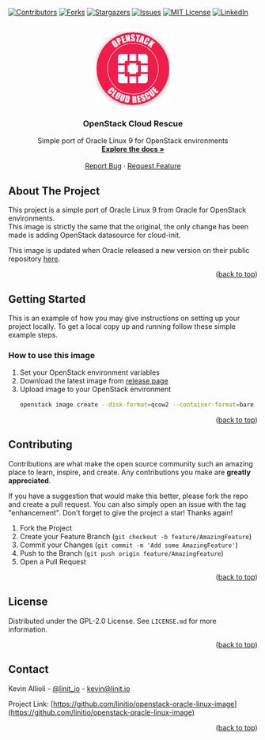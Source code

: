 <div id="top"></div>

<!-- PROJECT SHIELDS -->
[![Contributors][contributors-shield]][contributors-url]
[![Forks][forks-shield]][forks-url]
[![Stargazers][stars-shield]][stars-url]
[![Issues][issues-shield]][issues-url]
[![MIT License][license-shield]][license-url]
[![LinkedIn][linkedin-shield]][linkedin-url]


<!-- PROJECT LOGO -->
<br />
<div align="center">
  <a href="https://github.com/linitio/openstack-cloud-rescue-image">
    <img src="images/logo.png" alt="Logo" width="150" height="150">
  </a>

<h3 align="center">OpenStack Cloud Rescue</h3>

  <p align="center">
    Simple port of Oracle Linux 9 for OpenStack environments
    <br />
    <a href="https://github.com/linitio/openstack-cloud-rescue-image"><strong>Explore the docs »</strong></a>
    <br />
    <br />
    <a href="https://github.com/linitio/openstack-cloud-rescue-image/issues">Report Bug</a>
    ·
    <a href="https://github.com/linitio/openstack-cloud-rescue-image/issues">Request Feature</a>
  </p>
</div>

<!-- ABOUT THE PROJECT -->
## About The Project

This project is a simple port of Oracle Linux 9 from Oracle for OpenStack environments.  
This image is strictly the same that the original, the only change has been made is adding OpenStack datasource for cloud-init.  

This image is updated when Oracle released a new version on their public repository [here](https://yum.oracle.com/oracle-linux-templates.html "Oracle Images Repository").


<p align="right">(<a href="#top">back to top</a>)</p>

<!-- GETTING STARTED -->
## Getting Started

This is an example of how you may give instructions on setting up your project locally.
To get a local copy up and running follow these simple example steps.

### How to use this image

1. Set your OpenStack environment variables
2. Download the latest image from [release page](https://github.com/linitio/openstack-oracle-linux-image/releases "Release page")
3. Upload image to your OpenStack environment
   ```sh
   openstack image create --disk-format=qcow2 --container-format=bare --min-disk 40 --file OL9U0_x86_64-kvm-b142.qcow2  'Oracle Linux 9'
   ```

<p align="right">(<a href="#top">back to top</a>)</p>

<!-- CONTRIBUTING -->
## Contributing

Contributions are what make the open source community such an amazing place to learn, inspire, and create. Any contributions you make are **greatly appreciated**.

If you have a suggestion that would make this better, please fork the repo and create a pull request. You can also simply open an issue with the tag "enhancement".
Don't forget to give the project a star! Thanks again!

1. Fork the Project
2. Create your Feature Branch (`git checkout -b feature/AmazingFeature`)
3. Commit your Changes (`git commit -m 'Add some AmazingFeature'`)
4. Push to the Branch (`git push origin feature/AmazingFeature`)
5. Open a Pull Request

<p align="right">(<a href="#top">back to top</a>)</p>



<!-- LICENSE -->
## License

Distributed under the GPL-2.0 License. See `LICENSE.md` for more information.

<p align="right">(<a href="#top">back to top</a>)</p>



<!-- CONTACT -->
## Contact

Kevin Allioli - [@linit_io](https://twitter.com/linit_io) - kevin@linit.io

Project Link: [https://github.com/linitio/openstack-oracle-linux-image](https://github.com/linitio/openstack-oracle-linux-image)

<p align="right">(<a href="#top">back to top</a>)</p>


<!-- MARKDOWN LINKS & IMAGES -->
<!-- https://www.markdownguide.org/basic-syntax/#reference-style-links -->
[contributors-shield]: https://img.shields.io/github/contributors/linitio/openstack-amazon-linux-2-image.svg?style=for-the-badge
[contributors-url]: https://github.com/linitio/openstack-oracle-linux-image/graphs/contributors
[forks-shield]: https://img.shields.io/github/forks/linitio/openstack-oracle-linux-image.svg?style=for-the-badge
[forks-url]: https://github.com/linitio/openstack-oracle-linux-image/network/members
[stars-shield]: https://img.shields.io/github/stars/linitio/openstack-oracle-linux-image.svg?style=for-the-badge
[stars-url]: https://github.com/linitio/openstack-oracle-linux-image/stargazers
[issues-shield]: https://img.shields.io/github/issues/linitio/openstack-oracle-linux-image.svg?style=for-the-badge
[issues-url]: https://github.com/linitio/openstack-oracle-linux-image/issues
[license-shield]: https://img.shields.io/github/license/linitio/openstack-oracle-linux-image.svg?style=for-the-badge
[license-url]: https://github.com/linitio/openstack-oracle-linux-image/blob/master/LICENSE.txt
[linkedin-shield]: https://img.shields.io/badge/-LinkedIn-black.svg?style=for-the-badge&logo=linkedin&colorB=555
[linkedin-url]: https://linkedin.com/in/kevinallioli
